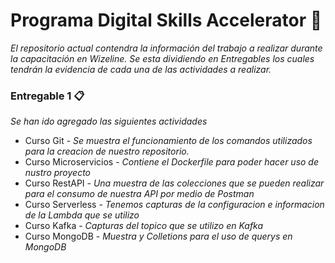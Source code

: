 # Programa Digital Skills Accelerator 🚀
_El repositorio actual contendra la información del trabajo a realizar durante la capacitación en Wizeline._
_Se esta dividiendo en Entregables los cuales tendrán la evidencia de cada una de las actividades a realizar._

### Entregable 1 📋
_Se han ido agregado las siguientes actividades_
 * Curso Git -
 _Se muestra el funcionamiento de los comandos utilizados para la creacion de nuestro repositorio._
 * Curso Microservicios -
 _Contiene el Dockerfile para poder hacer uso de nustro proyecto_
 * Curso RestAPI -
 _Una muestra de las colecciones que se pueden realizar para el consumo de nuestra API por medio de Postman_
 * Curso Serverless -
 _Tenemos capturas de la configuracion e informacion de la Lambda que se utilizo_
 * Curso Kafka -
 _Capturas del topico que se utilizo en Kafka_
 * Curso MongoDB -
 _Muestra y Colletions para el uso de querys en MongoDB_
